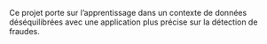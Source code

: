 Ce projet porte sur l’apprentissage dans un contexte de données déséquilibrées avec une application plus précise sur la détection de fraudes.
